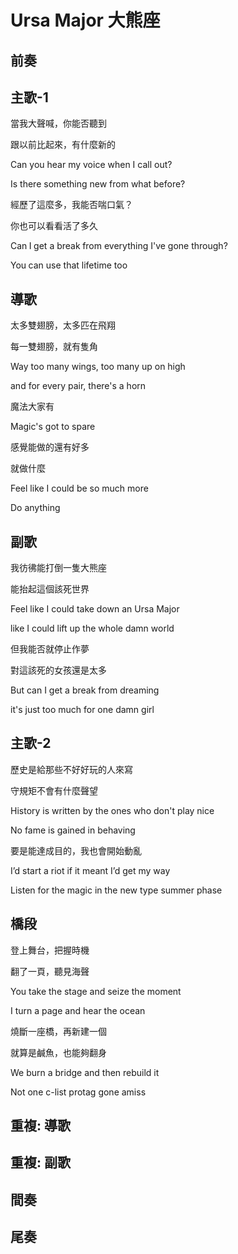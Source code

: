 # Ursa Major 大熊座

## 前奏

## 主歌-1

當我大聲喊，你能否聽到

跟以前比起來，有什麼新的

Can you hear my voice when I call out?

Is there something new from what before?



經歷了這麼多，我能否喘口氣？

你也可以看看活了多久

Can I get a break from everything I've gone through?

You can use that lifetime too

## 導歌

太多雙翅膀，太多匹在飛翔

每一雙翅膀，就有隻角

Way too many wings, too many up on high

and for every pair, there's a horn



魔法大家有

Magic's got to spare



感覺能做的還有好多

就做什麼

Feel like I could be so much more

Do anything

## 副歌

我彷彿能打倒一隻大熊座

能抬起這個該死世界

Feel like I could take down an Ursa Major

like I could lift up the whole damn world



但我能否就停止作夢

對這該死的女孩還是太多

But can I get a break from dreaming

it's just too much for one damn girl

## 主歌-2

歷史是給那些不好好玩的人來寫

守規矩不會有什麼聲望

History is written by the ones who don't play nice

No fame is gained in behaving



要是能達成目的，我也會開始動亂



I’d start a riot if it meant I’d get my way

Listen for the magic in the new type summer phase

## 橋段

登上舞台，把握時機

翻了一頁，聽見海聲

You take the stage and seize the moment

I turn a page and hear the ocean



燒斷一座橋，再新建一個

就算是鹹魚，也能夠翻身

We burn a bridge and then rebuild it

Not one c-list protag gone amiss

## 重複: 導歌

## 重複: 副歌

## 間奏

## 尾奏
